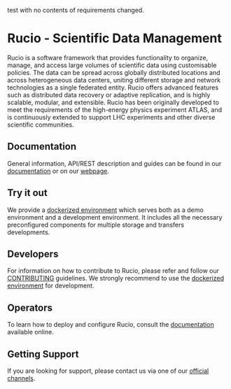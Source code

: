 test with no contents of requirements changed.
# Rucio - Scientific Data Management

Rucio is a software framework that provides functionality to organize, manage, and access large volumes of scientific data using customisable policies.
The data can be spread across globally distributed locations and across heterogeneous data centers, uniting different storage and network technologies as a single federated entity.
Rucio offers advanced features such as distributed data recovery or adaptive replication, and is highly scalable, modular, and extensible.
Rucio has been originally developed to meet the requirements of the high-energy physics experiment ATLAS, and is continuously extended to support LHC experiments and other diverse scientific communities.

## Documentation

General information, API/REST description and guides can be found in our [documentation](https://rucio.cern.ch/documentation) or on our [webpage](https://rucio.cern.ch).

## Try it out

We provide a [dockerized environment](https://github.com/rucio/rucio/tree/master/etc/docker/dev) which serves both as a demo environment and a development environment.
It includes all the necessary preconfigured components for multiple storage and transfers developments.

## Developers

For information on how to contribute to Rucio, please refer and follow our [CONTRIBUTING](https://rucio.cern.ch/documentation/contributing) guidelines. We strongly recommend to use the [dockerized environment](https://github.com/rucio/rucio/tree/master/etc/docker/dev) for development.

## Operators

To learn how to deploy and configure Rucio, consult the [documentation](https://rucio.cern.ch/documentation) available online.

## Getting Support

If you are looking for support, please contact us via one of our [official channels](https://rucio.cern.ch/documentation/contact_us/).
